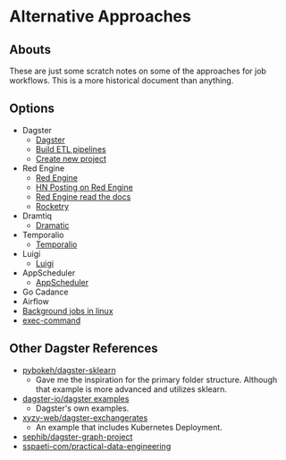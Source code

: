 # Alternative Approaches

## Abouts

These are just some scratch notes on some of the approaches for
job workflows. This is a more historical document than anything.

## Options

- Dagster
  - [Dagster](https://www.dagster.io/)
  - [Build ETL pipelines](https://blog.devgenius.io/build-etl-pipelines-with-dagster-4c5f2ac678db)
  - [Create new project](https://docs.dagster.io/getting-started/create-new-project)
- Red Engine
  - [Red Engine](https://pypi.org/project/redengine/)
  - [HN Posting on Red Engine](https://news.ycombinator.com/item?id=31969345)
  - [Red Engine read the docs](https://red-engine.readthedocs.io/en/stable/index.html)
  - [Rocketry](https://rocketry.readthedocs.io/en/stable/)
- Dramtiq
  - [Dramatic](https://dramatiq.io/)
- Temporalio
  - [Temporalio](https://github.com/temporalio/sdk-python)
- Luigi
  - [Luigi](https://luigi.readthedocs.io/en/stable/tasks.html)
- AppScheduler
  - [AppScheduler](https://apscheduler.readthedocs.io/en/3.x/userguide.html#installing-apscheduler)
- Go Cadance
- Airflow
- [Background jobs in linux](https://www.tecmint.com/run-linux-command-process-in-background-detach-process/)
- [exec-command](https://zetcode.com/golang/exec-command/)

## Other Dagster References

- [pybokeh/dagster-sklearn]
  - Gave me the inspiration for the primary folder structure. Although that
    example is more advanced and utilizes sklearn.
- [dagster-io/dagster examples]
  - Dagster's own examples.
- [xyzy-web/dagster-exchangerates]
  - An example that includes Kubernetes Deployment.
- [sephib/dagster-graph-project]
- [sspaeti-com/practical-data-engineering]

[Dagster]: https://dagster.io/
[tutorial]: https://docs.dagster.io/tutorial
[pybokeh/dagster-sklearn]: https://github.com/pybokeh/dagster-sklearn
[dagster-io/dagster examples]: https://github.com/dagster-io/dagster
[xyzy-web/dagster-exchangerates]: https://github.com/xyzy-web/dagster-exchangerates
[sephib/dagster-graph-project]: https://github.com/sephib/dagster-graph-project
[sspaeti-com/practical-data-engineering]: https://github.com/sspaeti-com/practical-data-engineering
